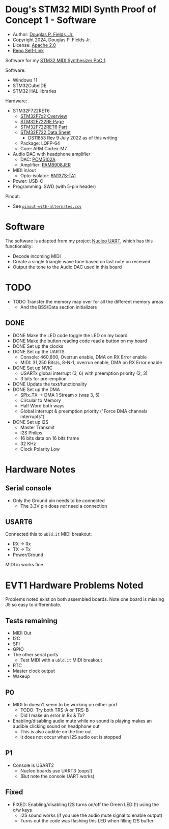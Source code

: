 # Doug's STM32 MIDI Synth Proof of Concept 1 - Software

* Author: [Douglas P. Fields, Jr.](mailto:symbolics@lisp.engineer)
* Copyright 2024, Douglas P. Fields Jr.
* License: [Apache 2.0](https://www.apache.org/licenses/LICENSE-2.0.txt)
* [Repo Self-Link](https://github.com/LispEngineer/stm-midi-poc1-sw)

Software for my 
[STM32 MIDI Synthesizer PoC 1](https://github.com/LispEngineer/stm-midi-poc1).

Software:
* Windows 11
* STM32CubeIDE
* STM32 HAL libraries

Hardware:
* STM32F722RET6
  * [STM32F7x2 Overview](https://www.st.com/en/microcontrollers-microprocessors/stm32f7x2.html)
  * [STM32F722RE Page](https://www.st.com/en/microcontrollers-microprocessors/stm32f722re.html)
  * [STM32F722RET6 Part](https://estore.st.com/en/stm32f722ret6-cpn.html)
  * [STM32F722 Data Sheet](https://www.st.com/resource/en/datasheet/stm32f722ic.pdf)
    * DS11853 Rev 9 July 2022 as of this writing
  * Package: LQFP-64
  * Core: ARM Cortex-M7
* Audio DAC with headphone amplifier
  * DAC: [PCM5102A](TODO)
  * Amplifier: [PAM8908JER](TODO)
* MIDI in/out
  * Opto-isolator: [6N137S-TA1](TODO)
* Power: USB-C
* Programming: SWD (with 5-pin header)

Pinout:
* See [`pinout-with-alternates.csv`](pinout-with-alternates.csv)


# Software

The software is adapted from my project
[Nucleo UART](https://github.com/LispEngineer/nucleo-uart), which has
this functionality:

* Decode incoming MIDI
* Create a single triangle wave tone based on last note on
  received
* Output the tone to the Audio DAC used in this board


# TODO

* TODO Transfer the memory map over for all the 
  different memory areas
  * And the BSS/Data section initializers

## DONE

* DONE Make the LED code toggle the LED on my board
* DONE Make the button reading code read a button on my board
* DONE Set up the clocks
* DONE Set up the UARTS
  * Console: 460,800, Overrun enable, DMA on RX Error enable
  * MIDI: 31,250 Bits/s, 8-N-1, overrun enable, DMA on RX Error enable
* DONE Set up NVIC
  * USARTx global interrupt (3, 6) with preemption priority (2, 3)
  * 3 bits for pre-emption
* DONE Update the text/functionality
* DONE Set up the DMA
  * SPIx_TX -> DMA 1 Stream x (was 3, 5)
  * Circular to Memory
  * Half Word both ways
  * Global interrupt & preemption priority ("Force DMA channels interrupts")
* DONE Set up I2S
  * Master Transmit
  * I2S Philips
  * 16 bits data on 16 bits frame
  * 32 KHz
  * Clock Polarity Low


# Hardware Notes

## Serial console

* Only the Ground pin needs to be connected
  * The 3.3V pin does *not* need a connection
  
## USART6

Connected this to `ubld.it` MIDI breakout:
* RX -> Rx
* TX -> Tx
* Power/Ground

MIDI in works fine.


# EVT1 Hardware Problems Noted

Problems noted exist on both assembled boards.
Note one board is missing J5 so easy to differentiate.

## Tests remaining

* MIDI Out
* I2C
* SPI
* GPIO
* The other serial ports
  * Test MIDI with a `ubld.it` MIDI breakout
* RTC
* Master clock output
* Wakeup

## P0

* MIDI In doesn't seem to be working on either port
  * TODO: Try both TRS-A or TRS-B
  * Did I make an error in Rx & Tx?
* Enabling/disabling audio mute while no sound is playing
  makes an audible clicking sound on headphone out
  * This is also audible on the line out
  * It does not occur when I2S audio out is stopped

## P1

* Console is USART2
  * Nucleo boards use UART3 (oops!)
  * (But note the console UART works)

## Fixed

* FIXED: Enabling/disabling I2S turns on/off the Green LED (!)
  using the q/w keys
  * I2S sound works (if you use the audio mute signal to enable output)
  * Turns out the code was flashing this LED when filling I2S buffer
